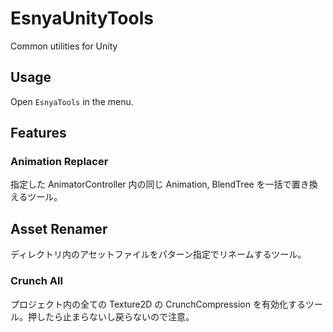 # EsnyaUnityTools
Common utilities for Unity

## Usage
Open `EsnyaTools` in the menu.

## Features
### Animation Replacer
指定した AnimatorController 内の同じ Animation, BlendTree を一括で置き換えるツール。

## Asset Renamer
ディレクトリ内のアセットファイルをパターン指定でリネームするツール。

### Crunch All
プロジェクト内の全ての Texture2D の CrunchCompression を有効化するツール。押したら止まらないし戻らないので注意。
